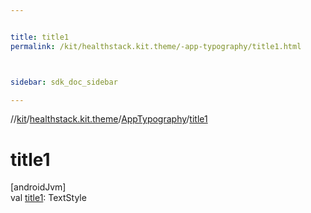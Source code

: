 ```yaml
---


title: title1
permalink: /kit/healthstack.kit.theme/-app-typography/title1.html



sidebar: sdk_doc_sidebar

---
```



//[kit](/kit.html)/[healthstack.kit.theme](../index.html)/[AppTypography](index.html)/[title1](title1.html)



# title1



[androidJvm]\
val [title1](title1.html): TextStyle






